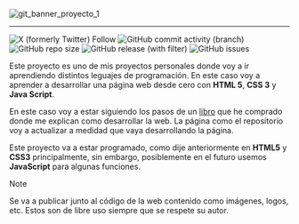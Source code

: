 ![git_banner_proyecto_1](https://github.com/Braismp007/MiWeb/assets/90138396/21c48293-6fa7-4024-859b-70719832bd30)

--------------------

![X (formerly Twitter) Follow](https://img.shields.io/twitter/follow/Braismp007)  ![GitHub commit activity (branch)](https://img.shields.io/github/commit-activity/w/Braismp007/MiWeb)  ![GitHub repo size](https://img.shields.io/github/repo-size/Braismp007/MiWeb)  ![GitHub release (with filter)](https://img.shields.io/github/v/release/Braismp007/MiWeb)  ![GitHub issues](https://img.shields.io/github/issues/Braismp007/MiWeb)



Este proyecto es uno de mis proyectos personales donde voy a ir aprendiendo distintos leguajes de programación. En este caso voy a aprender a desarrollar una página web desde cero con **HTML 5**, **CSS 3** y **Java Script**.

En este caso voy a estar siguiendo los pasos de un [libro](https://www.amazon.es/gran-libro-HTML5-JavaScript-Edici%C3%B3n/dp/8426724639) que he comprado donde me explican como desarrollar la web. La página como el repositorio voy a actualizar a medidad que vaya desarrollando la página.

Este proyecto va a estar programado, como dije anteriormente en **HTML5** y **CSS3** principalmente, sin embargo, posiblemente en el futuro usemos **JavaScript** para algunas funciones.

> [!NOTE]
> Se va a publicar junto al código de la web contenido como imágenes, logos, etc. Estos son de libre uso siempre que se respete su autor.


